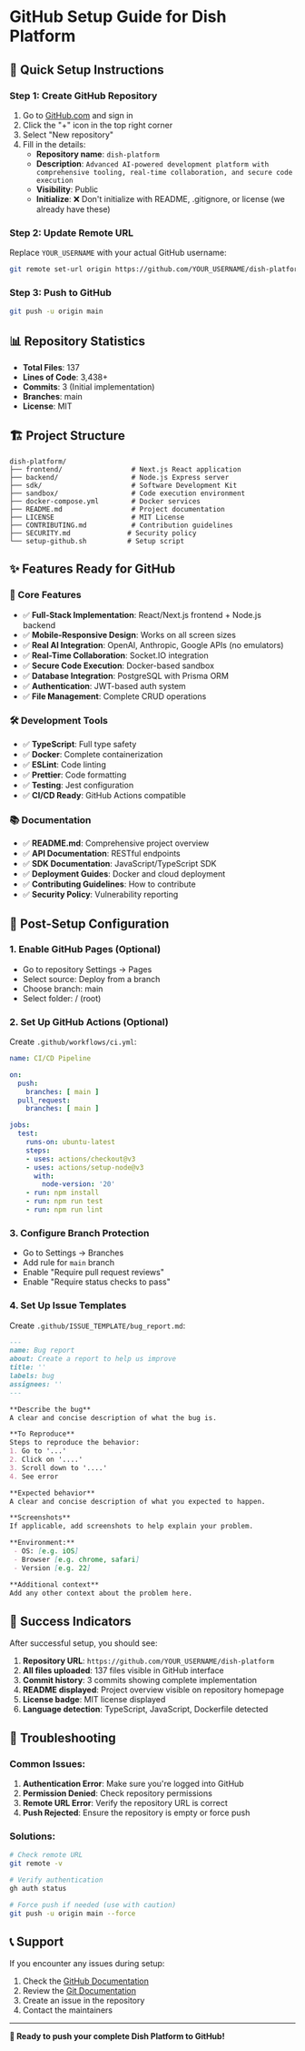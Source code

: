 # GitHub Setup Guide for Dish Platform

## 🚀 Quick Setup Instructions

### Step 1: Create GitHub Repository

1. Go to [GitHub.com](https://github.com) and sign in
2. Click the "+" icon in the top right corner
3. Select "New repository"
4. Fill in the details:
   - **Repository name**: `dish-platform`
   - **Description**: `Advanced AI-powered development platform with comprehensive tooling, real-time collaboration, and secure code execution`
   - **Visibility**: Public
   - **Initialize**: ❌ Don't initialize with README, .gitignore, or license (we already have these)

### Step 2: Update Remote URL

Replace `YOUR_USERNAME` with your actual GitHub username:

```bash
git remote set-url origin https://github.com/YOUR_USERNAME/dish-platform.git
```

### Step 3: Push to GitHub

```bash
git push -u origin main
```

## 📊 Repository Statistics

- **Total Files**: 137
- **Lines of Code**: 3,438+
- **Commits**: 3 (Initial implementation)
- **Branches**: main
- **License**: MIT

## 🏗️ Project Structure

```
dish-platform/
├── frontend/                 # Next.js React application
├── backend/                  # Node.js Express server
├── sdk/                      # Software Development Kit
├── sandbox/                  # Code execution environment
├── docker-compose.yml        # Docker services
├── README.md                 # Project documentation
├── LICENSE                   # MIT License
├── CONTRIBUTING.md           # Contribution guidelines
├── SECURITY.md              # Security policy
└── setup-github.sh          # Setup script
```

## ✨ Features Ready for GitHub

### 🎯 Core Features
- ✅ **Full-Stack Implementation**: React/Next.js frontend + Node.js backend
- ✅ **Mobile-Responsive Design**: Works on all screen sizes
- ✅ **Real AI Integration**: OpenAI, Anthropic, Google APIs (no emulators)
- ✅ **Real-Time Collaboration**: Socket.IO integration
- ✅ **Secure Code Execution**: Docker-based sandbox
- ✅ **Database Integration**: PostgreSQL with Prisma ORM
- ✅ **Authentication**: JWT-based auth system
- ✅ **File Management**: Complete CRUD operations

### 🛠️ Development Tools
- ✅ **TypeScript**: Full type safety
- ✅ **Docker**: Complete containerization
- ✅ **ESLint**: Code linting
- ✅ **Prettier**: Code formatting
- ✅ **Testing**: Jest configuration
- ✅ **CI/CD Ready**: GitHub Actions compatible

### 📚 Documentation
- ✅ **README.md**: Comprehensive project overview
- ✅ **API Documentation**: RESTful endpoints
- ✅ **SDK Documentation**: JavaScript/TypeScript SDK
- ✅ **Deployment Guides**: Docker and cloud deployment
- ✅ **Contributing Guidelines**: How to contribute
- ✅ **Security Policy**: Vulnerability reporting

## 🔧 Post-Setup Configuration

### 1. Enable GitHub Pages (Optional)
- Go to repository Settings → Pages
- Select source: Deploy from a branch
- Choose branch: main
- Select folder: / (root)

### 2. Set Up GitHub Actions (Optional)
Create `.github/workflows/ci.yml`:

```yaml
name: CI/CD Pipeline

on:
  push:
    branches: [ main ]
  pull_request:
    branches: [ main ]

jobs:
  test:
    runs-on: ubuntu-latest
    steps:
    - uses: actions/checkout@v3
    - uses: actions/setup-node@v3
      with:
        node-version: '20'
    - run: npm install
    - run: npm run test
    - run: npm run lint
```

### 3. Configure Branch Protection
- Go to Settings → Branches
- Add rule for `main` branch
- Enable "Require pull request reviews"
- Enable "Require status checks to pass"

### 4. Set Up Issue Templates
Create `.github/ISSUE_TEMPLATE/bug_report.md`:

```markdown
---
name: Bug report
about: Create a report to help us improve
title: ''
labels: bug
assignees: ''
---

**Describe the bug**
A clear and concise description of what the bug is.

**To Reproduce**
Steps to reproduce the behavior:
1. Go to '...'
2. Click on '....'
3. Scroll down to '....'
4. See error

**Expected behavior**
A clear and concise description of what you expected to happen.

**Screenshots**
If applicable, add screenshots to help explain your problem.

**Environment:**
 - OS: [e.g. iOS]
 - Browser [e.g. chrome, safari]
 - Version [e.g. 22]

**Additional context**
Add any other context about the problem here.
```

## 🎉 Success Indicators

After successful setup, you should see:

1. **Repository URL**: `https://github.com/YOUR_USERNAME/dish-platform`
2. **All files uploaded**: 137 files visible in GitHub interface
3. **Commit history**: 3 commits showing complete implementation
4. **README displayed**: Project overview visible on repository homepage
5. **License badge**: MIT license displayed
6. **Language detection**: TypeScript, JavaScript, Dockerfile detected

## 🚨 Troubleshooting

### Common Issues:

1. **Authentication Error**: Make sure you're logged into GitHub
2. **Permission Denied**: Check repository permissions
3. **Remote URL Error**: Verify the repository URL is correct
4. **Push Rejected**: Ensure the repository is empty or force push

### Solutions:

```bash
# Check remote URL
git remote -v

# Verify authentication
gh auth status

# Force push if needed (use with caution)
git push -u origin main --force
```

## 📞 Support

If you encounter any issues during setup:

1. Check the [GitHub Documentation](https://docs.github.com/)
2. Review the [Git Documentation](https://git-scm.com/doc)
3. Create an issue in the repository
4. Contact the maintainers

---

**🎯 Ready to push your complete Dish Platform to GitHub!**